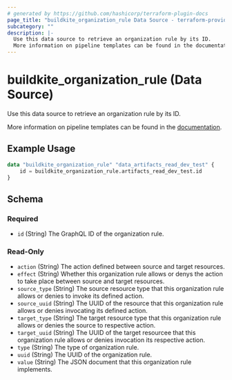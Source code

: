 ```yaml
---
# generated by https://github.com/hashicorp/terraform-plugin-docs
page_title: "buildkite_organization_rule Data Source - terraform-provider-buildkite"
subcategory: ""
description: |-
  Use this data source to retrieve an organization rule by its ID.
  More information on pipeline templates can be found in the documentation https://buildkite.com/docs/pipelines/rules/overview.
---
```


# buildkite_organization_rule (Data Source)

Use this data source to retrieve an organization rule by its ID.

More information on pipeline templates can be found in the [documentation](https://buildkite.com/docs/pipelines/rules/overview).

## Example Usage

```terraform
data "buildkite_organization_rule" "data_artifacts_read_dev_test" {
    id = buildkite_organization_rule.artifacts_read_dev_test.id
}
```

<!-- schema generated by tfplugindocs -->
## Schema

### Required

- `id` (String) The GraphQL ID of the organization rule.

### Read-Only

- `action` (String) The action defined between source and target resources.
- `effect` (String) Whether this organization rule allows or denys the action to take place between source and target resources.
- `source_type` (String) The source resource type that this organization rule allows or denies to invoke its defined action.
- `source_uuid` (String) The UUID of the resource that this organization rule allows or denies invocating its defined action.
- `target_type` (String) The target resource type that this organization rule allows or denies the source to respective action.
- `target_uuid` (String) The UUID of the target resourcee that this organization rule allows or denies invocation its respective action.
- `type` (String) The type of organization rule.
- `uuid` (String) The UUID of the organization rule.
- `value` (String) The JSON document that this organization rule implements.
